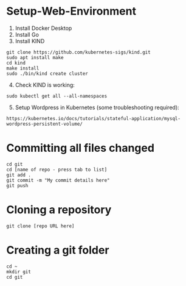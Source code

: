 # Setup-Web-Environment
1. Install Docker Desktop
2. Install Go
3. Install KIND
```
git clone https://github.com/kubernetes-sigs/kind.git
sudo apt install make
cd kind
make install
sudo ./bin/kind create cluster
```
4. Check KIND is working:
```
sudo kubectl get all --all-namespaces
```
5. Setup Wordpress in Kubernetes (some troubleshooting required):
```
https://kubernetes.io/docs/tutorials/stateful-application/mysql-wordpress-persistent-volume/
```

# Committing all files changed
```
cd git
cd [name of repo - press tab to list]
git add .
git commit -m "My commit details here"
git push
```
# Cloning a repository
```
git clone [repo URL here]
```
# Creating a git folder
```
cd ~
mkdir git
cd git
```

